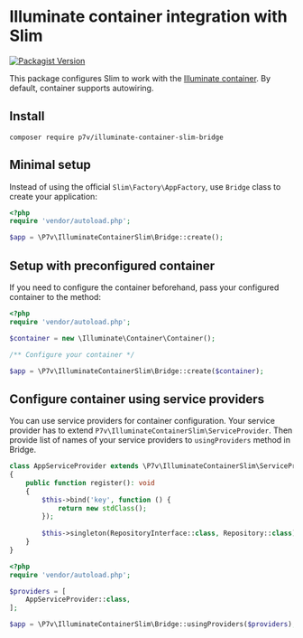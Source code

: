 # Illuminate container integration with Slim

[![Packagist Version](https://img.shields.io/packagist/v/p7v/illuminate-container-slim-bridge)](https://packagist.org/packages/p7v/illuminate-container-slim-bridge)

This package configures Slim to work with the [Illuminate container](https://laravel.com/docs/container). By default, container supports autowiring.

## Install

```
composer require p7v/illuminate-container-slim-bridge
```

## Minimal setup

Instead of using the official `Slim\Factory\AppFactory`, use `Bridge` class to create your application:

```php
<?php
require 'vendor/autoload.php';

$app = \P7v\IlluminateContainerSlim\Bridge::create();
```

## Setup with preconfigured container

If you need to configure the container beforehand, pass your configured container to the method:

```php
<?php
require 'vendor/autoload.php';

$container = new \Illuminate\Container\Container();

/** Configure your container */

$app = \P7v\IlluminateContainerSlim\Bridge::create($container);
```

## Configure container using service providers

You can use service providers for container configuration. Your service provider has to extend `P7v\IlluminateContainerSlim\ServiceProvider`. Then provide list of names of your service providers to `usingProviders` method in Bridge.

```php
class AppServiceProvider extends \P7v\IlluminateContainerSlim\ServiceProvider
{
    public function register(): void
    {
        $this->bind('key', function () {
            return new stdClass();
        });
        
        $this->singleton(RepositoryInterface::class, Repository::class);
    }
}
```

```php
<?php
require 'vendor/autoload.php';

$providers = [
    AppServiceProvider::class,
];

$app = \P7v\IlluminateContainerSlim\Bridge::usingProviders($providers);
```
